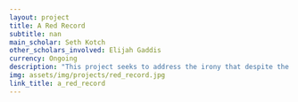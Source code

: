 ```yaml
---
layout: project
title: A Red Record
subtitle: nan
main_scholar: Seth Kotch
other_scholars_involved: Elijah Gaddis
currency: Ongoing
description: "This project seeks to address the irony that despite the fact that members of lynch mobs documented their activities deliberately and prolifically, the physical spaces where lynchings took place remain, by and large,  unmarked. This project visualizes lynchings in new ways, to the extent possible privileging images of modern sites of historic lynchings over the mob-produced images of bodies that were intended to terrorize African Americans."
img: assets/img/projects/red_record.jpg
link_title: a_red_record
---
```

